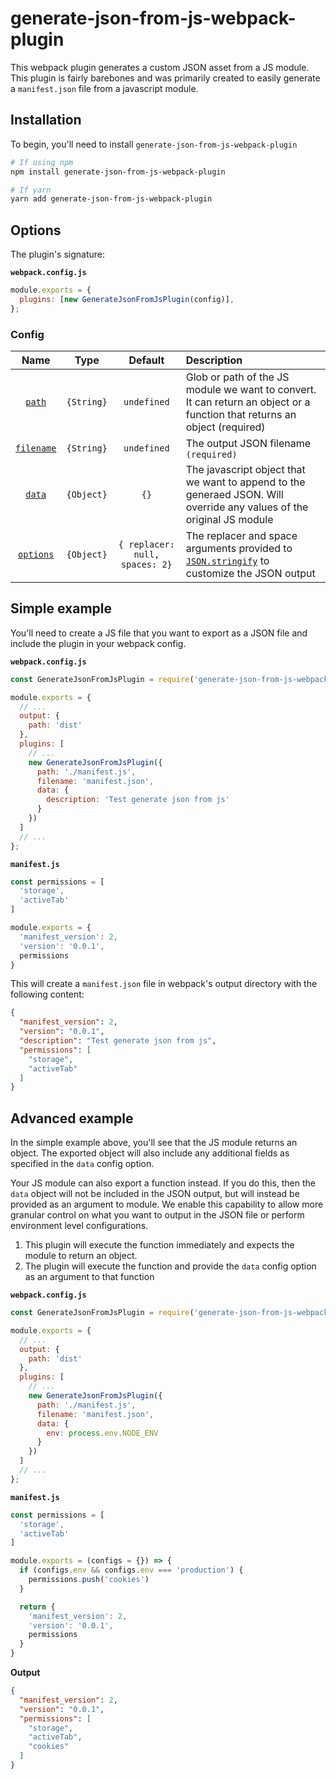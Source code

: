# generate-json-from-js-webpack-plugin
This webpack plugin generates a custom JSON asset from a JS module. This plugin is fairly barebones and was primarily created to easily generate a `manifest.json` file from a javascript module.

## Installation
To begin, you'll need to install `generate-json-from-js-webpack-plugin`

```bash
# If using npm
npm install generate-json-from-js-webpack-plugin

# If yarn
yarn add generate-json-from-js-webpack-plugin
```

## Options
The plugin's signature:

**`webpack.config.js`**

```js
module.exports = {
  plugins: [new GenerateJsonFromJsPlugin(config)],
};
```

### Config
|               Name                |         Type          |                     Default                     | Description                                                                                                               |
| :-------------------------------: | :-------------------: | :---------------------------------------------: | :-------------------------------------------------------------------------------------------------------------------------|
|          [`path`](#path)          |      `{String}`       |                   `undefined`                   | Glob or path of the JS module we want to convert. It can return an object or a function that returns an object (required) |
|      [`filename`](#filename)      |      `{String}`       |                   `undefined`                   | The output JSON filename `(required)`                                                                                     |
|          [`data`](#data)          |      `{Object}`       |                      `{}`                       | The javascript object that we want to append to the generaed JSON. Will override any values of the original JS module     |
|       [`options`](#options)       |      `{Object}`       |          `{ replacer: null, spaces: 2}`         | The replacer and space arguments provided to [`JSON.stringify`](https://developer.mozilla.org/en-US/docs/Web/JavaScript/Reference/Global_Objects/JSON/stringify) to customize the JSON output |

## Simple example
You'll need to create a JS file that you want to export as a JSON file and include the plugin in your webpack config.

**`webpack.config.js`**
```js
const GenerateJsonFromJsPlugin = require('generate-json-from-js-webpack-plugin');

module.exports = {
  // ...
  output: {
    path: 'dist'
  },
  plugins: [
    // ...
    new GenerateJsonFromJsPlugin({
      path: './manifest.js',
      filename: 'manifest.json',
      data: {
        description: 'Test generate json from js'
      }
    })
  ]
  // ...
};
```

**`manifest.js`**
```js
const permissions = [
  'storage',
  'activeTab'
]

module.exports = {
  'manifest_version': 2,
  'version': '0.0.1',
  permissions
}
```

This will create a `manifest.json` file in webpack's output directory with the following content:

```json
{
  "manifest_version": 2,
  "version": "0.0.1",
  "description": "Test generate json from js",
  "permissions": [
    "storage",
    "activeTab"
  ]
}
```

## Advanced example
In the simple example above, you'll see that the JS module returns an object. The exported object will also include any additional fields as specified in the `data` config option.

Your JS module can also export a function instead. If you do this, then the `data` object will not be included in the JSON output, but will instead be provided as an argument to module. We enable this capability to allow more granular control on what you want to output in the JSON file or perform environment level configurations.

1. This plugin will execute the function immediately and expects the module to return an object.
2. The plugin will execute the function and provide the `data` config option as an argument to that function

**`webpack.config.js`**
```js
const GenerateJsonFromJsPlugin = require('generate-json-from-js-webpack-plugin');

module.exports = {
  // ...
  output: {
    path: 'dist'
  },
  plugins: [
    // ...
    new GenerateJsonFromJsPlugin({
      path: './manifest.js',
      filename: 'manifest.json',
      data: {
        env: process.env.NODE_ENV
      }
    })
  ]
  // ...
};
```

**`manifest.js`**

```js
const permissions = [
  'storage',
  'activeTab'
]

module.exports = (configs = {}) => {
  if (configs.env && configs.env === 'production') {
    permissions.push('cookies')
  }

  return {
    'manifest_version': 2,
    'version': '0.0.1',
    permissions
  }
}
```

**Output**

```json
{
  "manifest_version": 2,
  "version": "0.0.1",
  "permissions": [
    "storage",
    "activeTab",
    "cookies"
  ]
}
```
